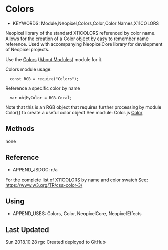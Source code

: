 <!--- Copyright (c) 2018 Robin G. Cox  See the file LICENSE for copying permission -->
Colors
=====================

* KEYWORDS: Module,Neopixel,Colors,Color,Color Names,X11COLORS

Neopixel library of the standard X11COLORS referenced by color name.
Allows for the creation of a Color object by easy to remember name reference.
Used with accompanying NeopixelCore library for development of Neopixel projects.

Use the [Colors](/modules/Colors.js) ([About Modules](/Modules)) module for it.


Colors module usage:


```
  const RGB = require("Colors");
```

Reference a specific color by name

```
  var objMyColor = RGB.Coral;
```

Note that this is an RGB object that requires further processing by module Color{} to create a useful color object
See module: Color.js  [Color](/modules/Color.js) 







Methods
-------

none









  Reference
  ---------

  * APPEND_JSDOC: n/a

  For the complete list of X11COLORS by name and color swatch
  See: https://www.w3.org/TR/css-color-3/
  

  
  Using
  -----

  * APPEND_USES: Colors, Color, NeopixelCore, NeopixelEffects
  
  
  
  Last Updated
  ------------
  
  Sun 2018.10.28  rgc Created deployed to GitHub